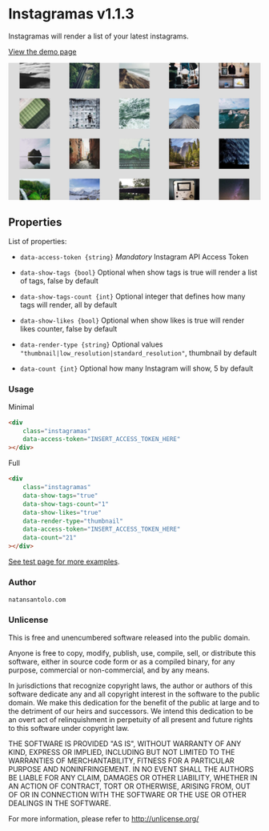 # Instagramas v1.1.3

Instagramas will render a list of your latest instagrams.

[View the demo page](http://natos.github.io/instagramas/)

![Instagramas](https://raw.githubusercontent.com/natos/instagramas/master/test/instagramas.png)

## Properties

List of properties:

* ```data-access-token {string}```  *Mandatory* Instagram API Access Token

* ```data-show-tags {bool}```   Optional when show tags is true will render a list of tags, false by default

* ```data-show-tags-count {int}```  Optional integer that defines how many tags will render, all by default

* ```data-show-likes {bool}```    Optional when show likes is true will render likes counter, false by default

* ```data-render-type {string}``` Optional values ```"thumbnail|low_resolution|standard_resolution"```, thumbnail by default

* ```data-count {int}```  Optional how many Instagram will show, 5 by default

### Usage

Minimal
```html
<div
    class="instagramas"
    data-access-token="INSERT_ACCESS_TOKEN_HERE"
></div>
```

Full
```html
<div
    class="instagramas"
    data-show-tags="true"
    data-show-tags-count="1"
    data-show-likes="true"
    data-render-type="thumbnail"
    data-access-token="INSERT_ACCESS_TOKEN_HERE"
    data-count="21"
></div>
```

[See test page for more examples](http://natos.github.io/instagramas/).

### Author

    natansantolo.com

### Unlicense

This is free and unencumbered software released into the public domain.

Anyone is free to copy, modify, publish, use, compile, sell, or
distribute this software, either in source code form or as a compiled
binary, for any purpose, commercial or non-commercial, and by any
means.

In jurisdictions that recognize copyright laws, the author or authors
of this software dedicate any and all copyright interest in the
software to the public domain. We make this dedication for the benefit
of the public at large and to the detriment of our heirs and
successors. We intend this dedication to be an overt act of
relinquishment in perpetuity of all present and future rights to this
software under copyright law.

THE SOFTWARE IS PROVIDED "AS IS", WITHOUT WARRANTY OF ANY KIND,
EXPRESS OR IMPLIED, INCLUDING BUT NOT LIMITED TO THE WARRANTIES OF
MERCHANTABILITY, FITNESS FOR A PARTICULAR PURPOSE AND NONINFRINGEMENT.
IN NO EVENT SHALL THE AUTHORS BE LIABLE FOR ANY CLAIM, DAMAGES OR
OTHER LIABILITY, WHETHER IN AN ACTION OF CONTRACT, TORT OR OTHERWISE,
ARISING FROM, OUT OF OR IN CONNECTION WITH THE SOFTWARE OR THE USE OR
OTHER DEALINGS IN THE SOFTWARE.

For more information, please refer to <http://unlicense.org/>
